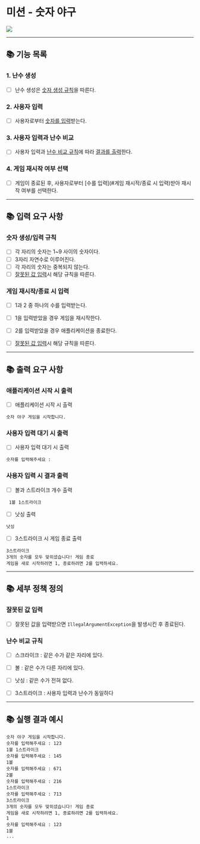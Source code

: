 # 미션 - 숫자 야구
![](https://img.shields.io/badge/precourse-week1-white.svg)

---

## 📚 기능 목록

### 1. 난수 생성
+ [ ] 난수 생성은 [숫자 생성 규칙](#숫자-생성/입력-규칙)을 따른다.

### 2. 사용자 입력
+ [ ] 사용자로부터 [숫자를 입력](#숫자-생성/입력-규칙)받는다.

### 3. 사용자 입력과 난수 비교
+ [ ] 사용자 입력과 [난수 비교 규칙](#난수-비교-규칙)에 따라 [결과를 출력](#사용자-입력-시-결과-출력)한다.


### 4. 게임 재시작 여부 선택
+ [ ] 게임이 종료된 후, 사용자로부터 [수를 입력](#게임 재시작/종료 시 입력)받아 재시작 여부를 선택한다.

---
## 📚 입력 요구 사항

### 숫자 생성/입력 규칙
+ [ ] 각 자리의 숫자는 1~9 사이의 숫자이다.
+ [ ] 3자리 자연수로 이루어진다.
+ [ ] 각 자리의 숫자는 중복되지 않는다.
+ [ ] [잘못된 값 입력](#잘못된-값-입력)시 해당 규칙을 따른다.

### 게임 재시작/종료 시 입력
+ [ ] 1과 2 중 하나의 수를 입력받는다.
+ [ ] 1을 입력받았을 경우 게임을 재시작한다.
+ [ ] 2를 입력받았을 경우 애플리케이션을 종료한다.
+ [ ] [잘못된 값 입력](#잘못된-값-입력)시 해당 규칙을 따른다.


---

## 📚 출력 요구 사항


### 애플리케이션 시작 시 출력
+ [ ]  애플리케이션 시작 시 출력
```
숫자 야구 게임을 시작합니다.
```

### 사용자 입력 대기 시 출력
+ [ ] 사용자 입력 대기 시 출력
```
숫자를 입력해주세요 : 
```

### 사용자 입력 시 결과 출력
+ [ ] 볼과 스트라이크 개수 출력
```
 1볼 1스트라이크
```
+ [ ] 낫싱 출력
```
낫싱
```
+ [ ] 3스트라이크 시 게임 종료 출력
```
3스트라이크
3개의 숫자를 모두 맞히셨습니다! 게임 종료
게임을 새로 시작하려면 1, 종료하려면 2를 입력하세요.
```

---
## 📚 세부 정책 정의

### 잘못된 값 입력
+ [ ] 잘못된 값을 입력받으면 ```IllegalArgumentException```을 발생시킨 후 종료된다.

### 난수 비교 규칙
+ [ ] 스크라이크 : 같은 수가 같은 자리에 있다.
+ [ ] 볼 : 같은 수가 다른 자리에 있다.
+ [ ] 낫싱 : 같은 수가 전혀 없다.
+ [ ] 3스트라이크 : 사용자 입력과 난수가 동일하다


---

## 📚 실행 결과 예시
```
숫자 야구 게임을 시작합니다.
숫자를 입력해주세요 : 123
1볼 1스트라이크
숫자를 입력해주세요 : 145
1볼
숫자를 입력해주세요 : 671
2볼
숫자를 입력해주세요 : 216
1스트라이크
숫자를 입력해주세요 : 713
3스트라이크
3개의 숫자를 모두 맞히셨습니다! 게임 종료
게임을 새로 시작하려면 1, 종료하려면 2를 입력하세요.
1
숫자를 입력해주세요 : 123
1볼
...
```